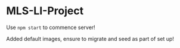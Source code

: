 # MLS-LI-Project

Use `npm start` to commence server!

Added default images, ensure to migrate and seed as part of set up!